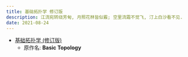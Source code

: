 ```yaml
---
title: 基础拓扑学 修订版
description: 江流宛转绕芳甸, 月照花林皆似霰; 空里流霜不觉飞, 汀上白沙看不见.
date: 2021-08-24
---
```


* [基础拓扑学 (修订版)](https://book.douban.com/subject/34899142/)
  - 原作名: **Basic Topology**
